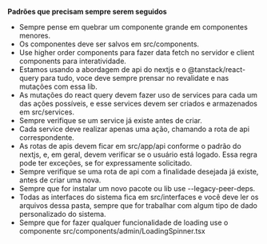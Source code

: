 **Padrões que precisam sempre serem seguidos**

-   Sempre pense em quebrar um componente grande em componentes menores.
-   Os componentes deve ser salvos em src/components.
-   Use higher order components para fazer data fetch no servidor e client components para interatividade.
-   Estamos usando a abordagem de api do nextjs e o @tanstack/react-query para tudo, voce deve sempre prensar no revalidate e nas mutações com essa lib.
-   As mutações do react query devem fazer uso de services para cada um das ações possíveis, e esse services devem ser criados e armazenados em src/services.
-   Sempre verifique se um service já existe antes de criar.
-   Cada service deve realizar apenas uma ação, chamando a rota de api correspondente.
-   As rotas de apis devem ficar em src/app/api conforme o padrão do nextjs, e, em geral, devem verificar se o usuário está logado. Essa regra pode ter exceções, se for expressamente solicitado.
-   Sempre verifique se uma rota de api com a finalidade desejada já existe, antes de criar uma nova.
-   Sempre que for instalar um novo pacote ou lib use --legacy-peer-deps.
-   Todas as interfaces do sistema fica em src/interfaces e você deve ler os arquivos dessa pasta, sempre que for trabalhar com algum tipo de dado personalizado do sistema.
-   Sempre que for fazer qualquer funcionalidade de loading use o componente src/components/admin/LoadingSpinner.tsx
